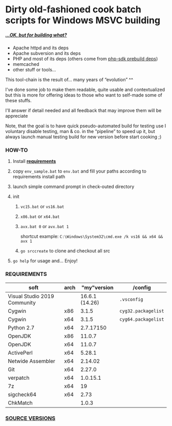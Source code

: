 # Dirty old-fashioned cook batch scripts for Windows MSVC building

##### *[...OK, but for building what?]((./SRC_VERSION.md))*

- Apache httpd and its deps
- Apache subversion and its deps
- PHP and most of its deps (others come from [php-sdk prebuild deps](https://windows.php.net/downloadS/php-sdk/deps/))
- memcached
- other stuff or tools...

This tool-chain is the result of... many years of “evolution” ^^

I've done some job to make them readable, quite usable and contextualized but this is more for offering ideas to those who want to self-made some of these stuffs.

I'll answer if detail needed and all feedback that may improve them will be appreciate

Note, that the goal is to have quick pseudo-automated build for testing use I voluntary disable testing, man & co. in the “pipeline” to speed up it, but always launch manual testing build for new version before start cooking ;)

### HOW-TO

1. Install **[requirements](#requirements)**

2. copy `env_sample.bat` to `env.bat` and fill your paths according to requirements install path

3. launch simple command prompt in check-outed directory

4. init
   1. `vc15.bat` or `vs16.bat`

   2. `x86.bat` or `x64.bat`

   3. `avx.bat 0` or `avx.bat 1`

      shortcut example: `C:\Windows\System32\cmd.exe /k vs16 && x64 && avx 1`

   4. `go srccreate` to clone and checkout all src

5. `go help` for usage and... Enjoy!

### REQUIREMENTS

| soft                         | arch | "my"version    | /config             |
| ---------------------------- | ---- | -------------- | ------------------- |
| Visual Studio 2019 Community |      | 16.6.1 (14.26) | `.vsconfig`         |
| Cygwin                       | x86  | 3.1.5          | `cyg32.packagelist` |
| Cygwin                       | x64  | 3.1.5          | `cyg64.packagelist` |
| Python 2.7                   | x64  | 2.7.17150      |                     |
| OpenJDK                      | x86  | 11.0.7         |                     |
| OpenJDK                      | x64  | 11.0.7         |                     |
| ActivePerl                   | x64  | 5.28.1         |                     |
| Netwide Assembler            | x64  | 2.14.02        |                     |
| Git                          | x64  | 2.27.0         |                     |
| verpatch                     | x64  | 1.0.15.1       |                     |
| 7z                           | x64  | 19             |                     |
| sigcheck64                   | x64  | 2.73           |                     |
| ChkMatch                     |      | 1.0.3          |                     |

### [SOURCE VERSIONS](./SRC_VERSION.md)